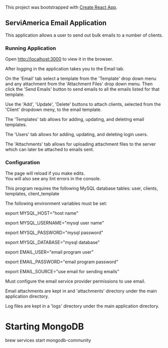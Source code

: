 This project was bootstrapped with [Create React App](https://github.com/facebook/create-react-app).

## ServiAmerica Email Application

This application allows a user to send out bulk emails to a number of clients.

### Running Application

Open [http://localhost:3000](http://localhost:3000) to view it in the browser.

After logging in the application takes you to the Email tab.

On the 'Email' tab select a template from the 'Template' drop down menu and any attachment
from the 'Attachment Files' drop down menu.
Then click the 'Send Emails' button to send emails to all the emails listed for that template.

Use the 'Add', 'Update', 'Delete' buttons to attach clients,
selected from the 'Client' dropdown meny, to the email template.

The 'Templates' tab allows for adding, updating, and deleting email templates.

The 'Users' tab allows for adding, updating, and deleting login users.

The 'Attachments' tab allows for uploading attachment files to the server
which can later be attached to emails sent.

### Configuration

The page will reload if you make edits.<br>
You will also see any lint errors in the console.

This program requires the following MySQL database tables: user, clients, templates, client_template

The following environment variables must be set:

export MYSQL_HOST="host name"

export MYSQL_USERNAME="mysql user name"

export MYSQL_PASSWORD="mysql password"

export MYSQL_DATABASE="mysql database"

export EMAIL_USER="email program user"

export EMAIL_PASSWORD="email program password"

export EMAIL_SOURCE="use email for sending emails"

Must configure the email service provider permissions to use email.

Email attachments are kept in and 'attachments' directory under the main application directory.

Log files are kept in a 'logs' directory under the main application directory.

# Starting MongoDB

brew services start mongodb-community
